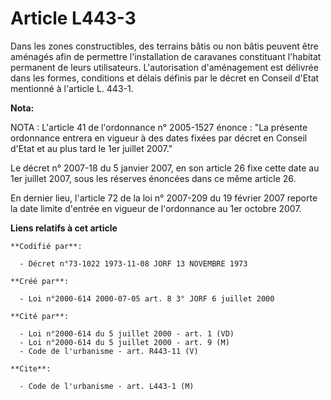 # Article L443-3

Dans les zones constructibles, des terrains bâtis ou non bâtis peuvent être aménagés afin de permettre l'installation de
caravanes constituant l'habitat permanent de leurs utilisateurs. L'autorisation d'aménagement est délivrée dans les formes,
conditions et délais définis par le décret en Conseil d'Etat mentionné à l'article L. 443-1.

**Nota:**

NOTA : L'article 41 de l'ordonnance n° 2005-1527 énonce : "La présente ordonnance entrera en vigueur à des dates fixées par
décret en Conseil d'Etat et au plus tard le 1er juillet 2007."

Le décret n° 2007-18 du 5 janvier 2007, en son article 26 fixe cette date au 1er juillet 2007, sous les réserves énoncées
dans ce même article 26.

En dernier lieu, l'article 72 de la loi n° 2007-209 du 19 février 2007 reporte la date limite d'entrée en vigueur de
l'ordonnance au 1er octobre 2007.

**Liens relatifs à cet article**

	**Codifié par**:

	  - Décret n°73-1022 1973-11-08 JORF 13 NOVEMBRE 1973

	**Créé par**:

	  - Loi n°2000-614 2000-07-05 art. 8 3° JORF 6 juillet 2000

	**Cité par**:

	  - Loi n°2000-614 du 5 juillet 2000 - art. 1 (VD)
	  - Loi n°2000-614 du 5 juillet 2000 - art. 9 (M)
	  - Code de l'urbanisme - art. R443-11 (V)

	**Cite**:

	  - Code de l'urbanisme - art. L443-1 (M)
